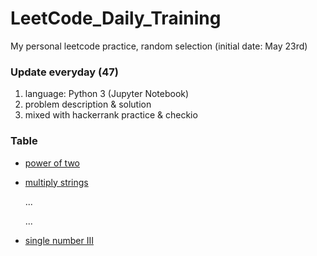 # LeetCode_Daily_Training
My personal leetcode practice, random selection (initial date: May 23rd)
### Update everyday (47)
1) language: Python 3 (Jupyter Notebook)
2) problem description & solution 
3) mixed with hackerrank practice & checkio
### Table
* [power of two](https://github.com/xlyue92/LeetCode_Daily_Training/blob/master/%20power%20of%20two.ipynb)
* [multiply strings](https://github.com/xlyue92/LeetCode_Daily_Training/blob/master/multiply%20strings.ipynb)

     ...
     
     ...
   
* [single number III](https://github.com/xlyue92/LeetCode_Daily_Training/blob/master/single%20number%20III.ipynb)
